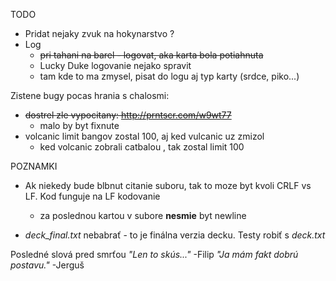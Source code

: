 TODO
* Pridat nejaky zvuk na hokynarstvo ?
* Log
    * ~~pri tahani na barel - logovat, aka karta bola potiahnuta~~
    * Lucky Duke logovanie nejako spravit
    * tam kde to ma zmysel, pisat do logu aj typ karty (srdce, piko...)


Zistene bugy pocas hrania s chalosmi:
* ~~dostrel zle vypocitany: http://prntscr.com/w9wt77~~
    * malo by byt fixnute
* volcanic limit bangov zostal 100, aj ked vulcanic uz zmizol
    * ked volcanic zobrali catbalou , tak zostal limit 100



POZNAMKI
* Ak niekedy bude blbnut citanie suboru, tak to moze byt kvoli CRLF vs LF. Kod funguje na LF kodovanie
  
    * za poslednou kartou v subore **nesmie** byt newline

* *deck_final.txt* nebabrať - to je finálna verzia decku. Testy robiť s *deck.txt*

Posledné slová pred smrťou
*"Len to skús..."* -Filip
*"Ja mám fakt dobrú postavu."* -Jerguš
